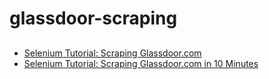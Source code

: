 # glassdoor-scraping
## 
- [Selenium Tutorial: Scraping Glassdoor.com](https://github.com/arapfaik/scraping-glassdoor-selenium)
- [Selenium Tutorial: Scraping Glassdoor.com in 10 Minutes](https://mersakarya.medium.com/selenium-tutorial-scraping-glassdoor-com-in-10-minutes-3d0915c6d905)
